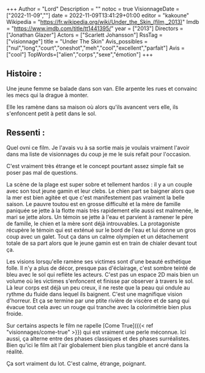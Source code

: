 +++
Author = "Lord"
Description = ""
notoc = true
VisionnageDate = ["2022-11-09",""]
date = 2022-11-09T13:41:29+01:00
editor = "kakoune"
Wikipedia = "https://fr.wikipedia.org/wiki/Under_the_Skin_(film,_2013)"
Imdb = "https://www.imdb.com/title/tt1441395/"
year = ["2013"]
Directors = ["Jonathan Glazer"]
Actors = ["Scarlett Johansson"]
RssTag = ["visionnage"]
title = "Under The Skin"
Avis_possibles = ["nul","long","court","oneshot","meh","cool","excellent","parfait"]
Avis = ["cool"] 
TopWords=["alien","corps","sexe","émotion"]
+++
## Histoire :
Une jeune femme se balade dans son van.
Elle arpente les rues et convainc les mecs qui la drague à monter.

Elle les ramène dans sa maison où alors qu'ils avancent vers elle, ils s'enfoncent petit à petit dans le sol.

## Ressenti :
Quel ovni ce film.
Je l'avais vu à sa sortie mais je voulais vraiment l'avoir dans ma liste de visionnages du coup je me le suis refait pour l'occasion.

C'est vraiment très étrange et le concept pourtant assez simple fait se poser pas mal de questions.

La scène de la plage est super sobre et tellement hardos : il y a un couple avec son tout jeune gamin et leur clebs.
Le chien part se baigner alors que la mer est bien agitée et que c'est manifestement pas vraiment la belle saison.
Le pauvre toutou est en grosse difficulté et la mère de famille paniquée se jette à la flotte mais très rapidement elle aussi est malmenée, le mari se jette alors.
Un témoin se jette à l'eau et parvient à ramener le père de famille, le chien et la mère sont déjà introuvables.
La protagoniste récupère le témoin qui est exténué sur le bord de l'eau et lui donne un gros coup avec un galet.
Tout ça dans un calme olympien et un détachement totale de sa part alors que le jeune gamin est en train de chialer devant tout ça.

Les visions lorsqu'elle ramène ses victimes sont d'une beauté esthétique folle.
Il n'y a plus de décor, presque pas d'éclairage, c'est sombre teinté de bleu avec le sol qui reflète les acteurs.
C'est pas un espace 2D mais bien un volume où les victimes s'enfoncent et finisse par observer à travers le sol.
Là leur corps est déjà un peu creux, il ne reste que la peau qui ondule au rythme du fluide dans lequel ils baignent.
C'est une magnifique vision d'horreur.
Et ça se termine par une ptite rivière de viscère et de sang qui évacue tout cela avec un rouge qui tranche avec la colorimétrie bien plus froide.

Sur certains aspects le film ne rapelle [Come True]({{< ref "visionnages/come-true" >}}) qui est vraiment une perle méconnue.
Ici aussi, ça alterne entre des phases classiques et des phases surréalistes.
Bien qu'ici le film ait l'air globalement bien plus tangible et ancré dans la réalité.

Ça sort vraiment du lot.
C'est calme, étrange, poignant.
